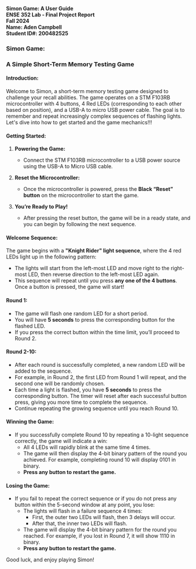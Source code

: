 

**Simon Game: A User Guide**  
**ENSE 352 Lab \- Final Project Report**  
**Fall 2024**  
**Name: Aden Campbell**  
**Student ID\#: 200482525**

### **Simon Game:** 

### **A Simple Short-Term Memory Testing Game**

#### **Introduction:**

Welcome to Simon, a short-term memory testing game designed to challenge your recall abilities. The game operates on a STM F103RB microcontroller with 4 buttons, 4 Red LEDs (corresponding to each other based on position), and a USB-A to micro USB power cable. The goal is to remember and repeat increasingly complex sequences of flashing lights. Let's dive into how to get started and the game mechanics\!\!\!

#### **Getting Started:**

1. **Powering the Game:**

   * Connect the STM F103RB microcontroller to a USB power source using the USB-A to Micro USB cable.  
2. **Reset the Microcontroller:**

   * Once the microcontroller is powered, press the **Black “Reset” button** on the microcontroller to start the game.  
3. **You’re Ready to Play\!**

   * After pressing the reset button, the game will be in a ready state, and you can begin by following the next sequence.

#### **Welcome Sequence:**

The game begins with a **"Knight Rider" light sequence**, where the 4 red LEDs light up in the following pattern:

* The lights will start from the left-most LED and move right to the right-most LED, then reverse direction to the left-most LED again.  
* This sequence will repeat until you press **any one of the 4 buttons**. Once a button is pressed, the game will start\!

#### **Round 1:**

* The game will flash one random LED for a short period.  
* You will have **5 seconds** to press the corresponding button for the flashed LED.  
* If you press the correct button within the time limit, you’ll proceed to Round 2\.

#### **Round 2-10:**

* After each round is successfully completed, a new random LED will be added to the sequence.  
* For example, in Round 2, the first LED from Round 1 will repeat, and the second one will be randomly chosen.  
* Each time a light is flashed, you have **5 seconds** to press the corresponding button. The timer will reset after each successful button press, giving you more time to complete the sequence.  
* Continue repeating the growing sequence until you reach Round 10\.

#### **Winning the Game:**

* If you successfully complete Round 10 by repeating a 10-light sequence correctly, the game will indicate a win:  
  * All 4 LEDs will rapidly blink at the same time 4 times.  
  * The game will then display the 4-bit binary pattern of the round you achieved. For example, completing round 10 will display 0101 in binary.  
  * **Press any button to restart the game.**

#### **Losing the Game:**

* If you fail to repeat the correct sequence or if you do not press any button within the 5-second window at any point, you lose:  
  * The lights will flash in a failure sequence 4 times:  
    * First, the outer two LEDs will flash, then 3 delays will occur.  
    * After that, the inner two LEDs will flash.  
  * The game will display the 4-bit binary pattern for the round you reached. For example, if you lost in Round 7, it will show 1110 in binary.  
  * **Press any button to restart the game.**

Good luck, and enjoy playing Simon\!

